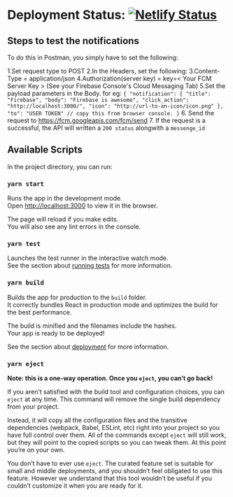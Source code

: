 # Deployment Status: [![Netlify Status](https://api.netlify.com/api/v1/badges/2c79ec77-49e5-4e8d-a837-1f158795cd1c/deploy-status)](https://app.netlify.com/sites/react-push-notif-fcc73f/deploys)

## Steps to test the notifications

To do this in Postman, you simply have to set the following:

1.Set request type to POST
2.In the Headers, set the following:
3.Content-Type = application/json
4.Authorization(server key) = key=< Your FCM Server Key > (See your Firebase Console's Cloud Messaging Tab)
5.Set the payload parameters in the Body.
for eg:
`{ "notification": { "title": "Firebase", "body": "Firebase is awesome", "click_action": "http://localhost:3000/", "icon": "http://url-to-an-icon/icon.png" }, "to": "USER TOKEN" // copy this from browser console. }`
6. Send the request to <https://fcm.googleapis.com/fcm/send> 7. If the request is a successful, the API will written a `200 status` alongwith a `messenge_id`

## Available Scripts

In the project directory, you can run:

### `yarn start`

Runs the app in the development mode.\
Open [http://localhost:3000](http://localhost:3000) to view it in the browser.

The page will reload if you make edits.\
You will also see any lint errors in the console.

### `yarn test`

Launches the test runner in the interactive watch mode.\
See the section about [running tests](https://facebook.github.io/create-react-app/docs/running-tests) for more information.

### `yarn build`

Builds the app for production to the `build` folder.\
It correctly bundles React in production mode and optimizes the build for the best performance.

The build is minified and the filenames include the hashes.\
Your app is ready to be deployed!

See the section about [deployment](https://facebook.github.io/create-react-app/docs/deployment) for more information.

### `yarn eject`

**Note: this is a one-way operation. Once you `eject`, you can’t go back!**

If you aren’t satisfied with the build tool and configuration choices, you can `eject` at any time. This command will remove the single build dependency from your project.

Instead, it will copy all the configuration files and the transitive dependencies (webpack, Babel, ESLint, etc) right into your project so you have full control over them. All of the commands except `eject` will still work, but they will point to the copied scripts so you can tweak them. At this point you’re on your own.

You don’t have to ever use `eject`. The curated feature set is suitable for small and middle deployments, and you shouldn’t feel obligated to use this feature. However we understand that this tool wouldn’t be useful if you couldn’t customize it when you are ready for it.
